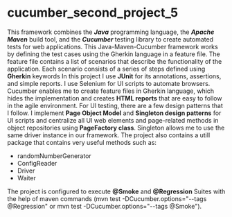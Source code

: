 ﻿# cucumber_second_project_5

This framework combines the ***Java*** programming language, the ***Apache Maven*** build tool, and the ***Cucumber*** testing library to create automated tests for web applications.
This Java-Maven-Cucumber framework works by defining the test cases using the Gherkin language in a feature file. The feature file contains a list of scenarios that describe the functionality of the application. Each scenario consists of a series of steps defined using **Gherkin** keywords
In this project I use **JUnit** for its annotations, assertions, and simple reports. I use Selenium for UI scripts to automate browsers. Cucumber enables me to create feature files in Gherkin language, which hides the implementation and creates **HTML reports** that are easy to  follow in the agile environment. For UI testing, there are a few design patterns that I follow. I implement **Page Object Model** and **Singleton design patterns** for UI scripts and centralize all UI web elements and
page-related methods in object repositories  using **PageFactory class**. Singleton allows me to use the same driver instance in our framework.
The project also contains a utill package that contains very useful methods such as: 
 - randomNumberGenerator
 - ConfigReader
 - Driver
 - Waiter
 
The project is configured to execute **@Smoke** and **@Regression** Suites with the help of maven commands (mvn test -DCucumber.options="--tags @Regression" or mvn test -DCucumber.options="--tags @Smoke"). 

